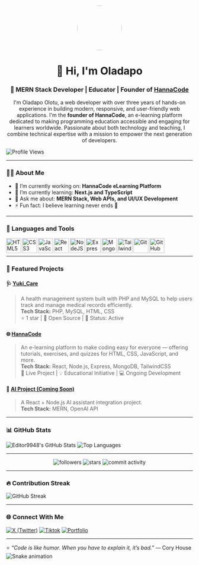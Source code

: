 <!-- Profile Banner / Intro -->
<div align="center">
  <img src="https://avatars.githubusercontent.com/Editor9948" width="120" height="120" style="border-radius: 50%;" />
  <h1>👋 Hi, I'm Oladapo</h1>
  <h3>🚀 MERN Stack Developer | Educator | Founder of <a href="https://hannacode.com/">HannaCode</a></h3>
  <p> I'm Oladapo Olotu, a web developer with over three years of hands-on experience in building modern, responsive, and user-friendly web applications. I'm the <b>founder of HannaCode</b>, an e-learning platform dedicated to making programming education accessible and engaging for learners worldwide. Passionate about both technology and teaching, I combine technical expertise with a mission to empower the next generation of developers.</p>
</div>

![Profile Views](https://komarev.com/ghpvc/?username=Editor9948&label=Profile%20views&color=0e75b6&style=flat)

---

### 👨‍💻 About Me
- 🔭 I’m currently working on: **HannaCode eLearning Platform**
- 🌱 I’m currently learning: **Next.js and TypeScript**
- 💬 Ask me about: **MERN Stack, Web APIs, and UI/UX Development**
- ⚡ Fun fact: I believe learning never ends 🚀
---
### 🧰 Languages and Tools

<img align="left" alt="HTML5" width="40px" src="https://cdn.jsdelivr.net/gh/devicons/devicon/icons/html5/html5-original.svg" />
<img align="left" alt="CSS3" width="40px" src="https://cdn.jsdelivr.net/gh/devicons/devicon/icons/css3/css3-original.svg" />
<img align="left" alt="JavaScript" width="40px" src="https://cdn.jsdelivr.net/gh/devicons/devicon/icons/javascript/javascript-original.svg" />
<img align="left" alt="React" width="40px" src="https://cdn.jsdelivr.net/gh/devicons/devicon/icons/react/react-original.svg" />
<img align="left" alt="NodeJS" width="40px" src="https://cdn.jsdelivr.net/gh/devicons/devicon/icons/nodejs/nodejs-original.svg" />
<img align="left" alt="Express" width="40px" src="https://cdn.jsdelivr.net/gh/devicons/devicon/icons/express/express-original.svg" />
<img align="left" alt="MongoDB" width="40px" src="https://cdn.jsdelivr.net/gh/devicons/devicon/icons/mongodb/mongodb-original.svg" />
<img align="left" alt="TailwindCSS" width="40px" src="https://www.vectorlogo.zone/logos/tailwindcss/tailwindcss-icon.svg" />
<img align="left" alt="Git" width="40px" src="https://cdn.jsdelivr.net/gh/devicons/devicon/icons/git/git-original.svg" />
<img align="left" alt="GitHub" width="40px" src="https://cdn.jsdelivr.net/gh/devicons/devicon/icons/github/github-original.svg" />

<br><br>

---

### 💼 Featured Projects

#### 🩺 [Yuki_Care](https://github.com/Editor9948/Yuki_Care)
> A health management system built with PHP and MySQL to help users track and manage medical records efficiently.  
**Tech Stack:** PHP, MySQL, HTML, CSS  
⭐ 1 star | 🧩 Open Source | 🚀 Status: Active

#### 🌐 [HannaCode](https://hannacode.vercel.app/)
> An e-learning platform to make coding easy for everyone — offering tutorials, exercises, and quizzes for HTML, CSS, JavaScript, and more.  
**Tech Stack:** React, Node.js, Express, MongoDB, TailwindCSS  
🌟 Live Project | 💡 Educational Initiative | 💻 Ongoing Development

#### 🧠 [AI Project (Coming Soon)](#)
> A React + Node.js AI assistant integration project.  
**Tech Stack:** MERN, OpenAI API

---

### 📊 GitHub Stats

![Editor9948's GitHub Stats](https://github-readme-stats.vercel.app/api?username=Editor9948&show_icons=true&theme=react)
![Top Languages](https://github-readme-stats.vercel.app/api/top-langs/?username=Editor9948&layout=compact&theme=react)

---
<p align="center">
  <img src="https://img.shields.io/github/followers/Editor9948?label=Followers&style=social" alt="followers"/>
  <img src="https://img.shields.io/github/stars/Editor9948?affiliations=OWNER&style=social" alt="stars"/>
  <img src="https://img.shields.io/github/commit-activity/m/Editor9948/Editor9948" alt="commit activity"/>
</p>

---

### 🔥 Contribution Streak

![GitHub Streak](https://github-readme-streak-stats.herokuapp.com/?user=Editor9948&theme=react)

---

### 🌐 Connect With Me

[![X (Twitter)](https://img.shields.io/badge/X-black?style=for-the-badge&logo=x&logoColor=white)](https://x.com/EditorOladapo)
[![Tiktok](https://img.shields.io/badge/TikTok-black?style=for-the-badge&logo=tiktok&logoColor=white)](https://tiktok.com/)
[![Portfolio](https://img.shields.io/badge/Portfolio-React-blue?style=for-the-badge&logo=react&logoColor=white)](https://oladapoayomide.vercel.app/)

---

⭐️ *“Code is like humor. When you have to explain it, it’s bad.”* — Cory House 
![Snake animation](https://github.com/Editor9948/Editor9948/blob/output/github-contribution-grid-snake.svg)
